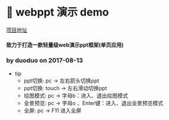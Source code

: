 # 🐰 webppt 演示 demo

[项目地址](https://github.com/lduoduo/webppt)
#### 致力于打造一款轻量级web演示ppt框架(单页应用)

### by duoduo on 2017-08-13

+ tip
    + ppt切换: pc -> 左右箭头切换ppt
    + ppt切换: touch -> 左右滑动切换ppt
    + 绘图模式: pc -> 字母b：进入、退出绘图模式
    + 全景预览: pc -> 字母o 、Enter键：进入、退出全景预览模式
    + 全屏: pc -> F11 进入全屏